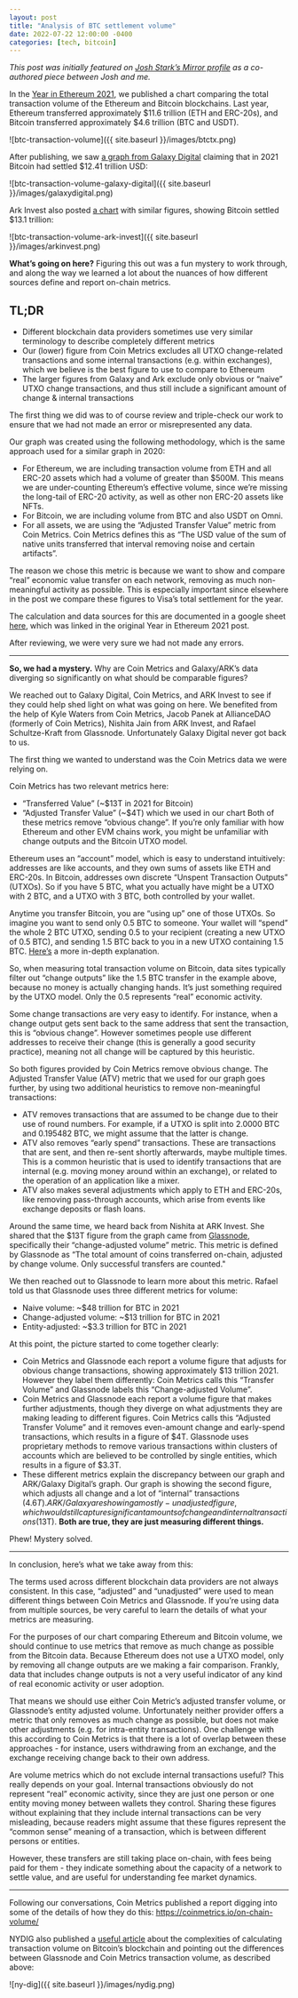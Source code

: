 ```yaml
---
layout: post
title: "Analysis of BTC settlement volume"
date: 2022-07-22 12:00:00 -0400
categories: [tech, bitcoin]
---
```


*This post was initially featured on [Josh Stark’s Mirror profile](https://stark.mirror.xyz/) as a co-authored piece between Josh and me.*

In the [Year in Ethereum 2021](https://stark.mirror.xyz/q3OnsK7mvfGtTQ72nfoxLyEV5lfYOqUfJIoKBx7BG1I), we published a chart comparing the total transaction volume of the Ethereum and Bitcoin blockchains. Last year, Ethereum transferred approximately $11.6 trillion (ETH and ERC-20s), and Bitcoin transferred approximately $4.6 trillion (BTC and USDT).

![btc-transaction-volume]({{ site.baseurl }}/images/btctx.png)

After publishing, we saw [a graph from Galaxy Digital](https://twitter.com/glxyresearch/status/1469039427028664320) claiming that in 2021 Bitcoin had settled $12.41 trillion USD:

![btc-transaction-volume-galaxy-digital]({{ site.baseurl }}/images/galaxydigital.png)

Ark Invest also posted [a chart](https://twitter.com/nishitaARK/status/1487141370129047553?s=20&t=8HVdgr28L0jjhqYEsidLEg) with similar figures, showing Bitcoin settled $13.1 trillion:

![btc-transaction-volume-ark-invest]({{ site.baseurl }}/images/arkinvest.png)

**What’s going on here?** Figuring this out was a fun mystery to work through, and along the way we learned a lot about the nuances of how different sources define and report on-chain metrics.

## TL;DR

+ Different blockchain data providers sometimes use very similar terminology to describe completely different metrics
+ Our (lower) figure from Coin Metrics excludes all UTXO change-related transactions and some internal transactions (e.g. within exchanges), which we believe is the best figure to use to compare to Ethereum
+ The larger figures from Galaxy and Ark exclude only obvious or “naive” UTXO change transactions, and thus still include a significant amount of change & internal transactions

The first thing we did was to of course review and triple-check our work to ensure that we had not made an error or misrepresented any data.

Our graph was created using the following methodology, which is the same approach used for a similar graph in 2020:

+ For Ethereum, we are including transaction volume from ETH and all ERC-20 assets which had a volume of greater than $500M.
This means we are under-counting Ethereum’s effective volume, since we’re missing the long-tail of ERC-20 activity, as well as other non ERC-20 assets like NFTs.
+ For Bitcoin, we are including volume from BTC and also USDT on Omni.
+ For all assets, we are using the “Adjusted Transfer Value” metric from Coin Metrics. Coin Metrics defines this as “The USD value of the sum of native units transferred that interval removing noise and certain artifacts”.

The reason we chose this metric is because we want to show and compare “real” economic value transfer on each network, removing as much non-meaningful activity as possible. This is especially important since elsewhere in the post we compare these figures to Visa’s total settlement for the year.

The calculation and data sources for this are documented in a google sheet [here](https://docs.google.com/spreadsheets/d/1-Is51Do_AgatnUsoxo-Iy7B0clCyxf1VN_gDt8mtly4/edit#gid=1736784120), which was linked in the original Year in Ethereum 2021 post.

After reviewing, we were very sure we had not made any errors.

---

**So, we had a mystery.** Why are Coin Metrics and Galaxy/ARK’s data diverging so significantly on what should be comparable figures?

We reached out to Galaxy Digital, Coin Metrics, and ARK Invest to see if they could help shed light on what was going on here. We benefited from the help of Kyle Waters from Coin Metrics, Jacob Panek at AllianceDAO (formerly of Coin Metrics), Nishita Jain from ARK Invest, and Rafael Schultze-Kraft from Glassnode. Unfortunately Galaxy Digital never got back to us.

The first thing we wanted to understand was the Coin Metrics data we were relying on.

Coin Metrics has two relevant metrics here:

+ “Transferred Value” (~$13T in 2021 for Bitcoin)
+ “Adjusted Transfer Value” (~$4T) which we used in our chart
Both of these metrics remove “obvious change”. If you’re only familiar with how Ethereum and other EVM chains work, you might be unfamiliar with change outputs and the Bitcoin UTXO model.

Ethereum uses an “account” model, which is easy to understand intuitively: addresses are like accounts, and they own sums of assets like ETH and ERC-20s. In Bitcoin, addresses own discrete “Unspent Transaction Outputs” (UTXOs). So if you have 5 BTC, what you actually have might be a UTXO with 2 BTC, and a UTXO with 3 BTC, both controlled by your wallet.

Anytime you transfer Bitcoin, you are “using up” one of those UTXOs. So imagine you want to send only 0.5 BTC to someone. Your wallet will “spend” the whole 2 BTC UTXO, sending 0.5 to your recipient (creating a new UTXO of 0.5 BTC), and sending 1.5 BTC back to you in a new UTXO containing 1.5 BTC. [Here’s](https://bitcoinbriefly.com/utxo-consolidation-explained/#what-is-a-utxo) a more in-depth explanation.

So, when measuring total transaction volume on Bitcoin, data sites typically filter out “change outputs” like the 1.5 BTC transfer in the example above, because no money is actually changing hands. It’s just something required by the UTXO model. Only the 0.5 represents “real” economic activity.

Some change transactions are very easy to identify. For instance, when a change output gets sent back to the same address that sent the transaction, this is “obvious change”. However sometimes people use different addresses to receive their change (this is generally a good security practice), meaning not all change will be captured by this heuristic.

So both figures provided by Coin Metrics remove obvious change. The Adjusted Transfer Value (ATV) metric that we used for our graph goes further, by using two additional heuristics to remove non-meaningful transactions:

+ ATV removes transactions that are assumed to be change due to their use of round numbers. For example, if a UTXO is split into 2.0000 BTC and 0.195482 BTC, we might assume that the latter is change.
+ ATV also removes “early spend” transactions. These are transactions that are sent, and then re-sent shortly afterwards, maybe multiple times. This is a common heuristic that is used to identify transactions that are internal (e.g. moving money around within an exchange), or related to the operation of an application like a mixer.
+ ATV also makes several adjustments which apply to ETH and ERC-20s, like removing pass-through accounts, which arise from events like exchange deposits or flash loans.

Around the same time, we heard back from Nishita at ARK Invest. She shared that the $13T figure from the graph came from [Glassnode](https://glassnode.com/), specifically their “change-adjusted volume” metric. This metric is defined by Glassnode as “The total amount of coins transferred on-chain, adjusted by change volume. Only successful transfers are counted."

We then reached out to Glassnode to learn more about this metric. Rafael told us that Glassnode uses three different metrics for volume:

+ Naive volume: ~$48 trillion for BTC in 2021
+ Change-adjusted volume: ~$13 trillion for BTC in 2021
+ Entity-adjusted: ~$3.3 trillion for BTC in 2021

At this point, the picture started to come together clearly:

+ Coin Metrics and Glassnode each report a volume figure that adjusts for obvious change transactions, showing approximately $13 trillion 2021. However they label them differently: Coin Metrics calls this “Transfer Volume” and Glassnode labels this “Change-adjusted Volume”.
+ Coin Metrics and Glassnode each report a volume figure that makes further adjustments, though they diverge on what adjustments they are making leading to different figures. Coin Metrics calls this “Adjusted Transfer Volume” and it removes even-amount change and early-spend transactions, which results in a figure of $4T. Glassnode uses proprietary methods to remove various transactions within clusters of accounts which are believed to be controlled by single entities, which results in a figure of $3.3T.
+ These different metrics explain the discrepancy between our graph and ARK/Galaxy Digital’s graph. Our graph is showing the second figure, which adjusts all change and a lot of “internal” transactions ($4.6T). ARK/Galaxy are showing a mostly-unadjusted figure, which would still capture significant amounts of change and internal transactions ($13T). **Both are true, they are just measuring different things.**

Phew! Mystery solved.

---

In conclusion, here’s what we take away from this:

The terms used across different blockchain data providers are not always consistent. In this case, “adjusted” and “unadjusted” were used to mean different things between Coin Metrics and Glassnode. If you’re using data from multiple sources, be very careful to learn the details of what your metrics are measuring.

For the purposes of our chart comparing Ethereum and Bitcoin volume, we should continue to use metrics that remove as much change as possible from the Bitcoin data. Because Ethereum does not use a UTXO model, only by removing all change outputs are we making a fair comparison. Frankly, data that includes change outputs is not a very useful indicator of any kind of real economic activity or user adoption.

That means we should use either Coin Metric’s adjusted transfer volume, or Glassnode’s entity adjusted volume. Unfortunately neither provider offers a metric that only removes as much change as possible, but does not make other adjustments (e.g. for intra-entity transactions). One challenge with this according to Coin Metrics is that there is a lot of overlap between these approaches - for instance, users withdrawing from an exchange, and the exchange receiving change back to their own address.

Are volume metrics which do not exclude internal transactions useful? This really depends on your goal. Internal transactions obviously do not represent “real” economic activity, since they are just one person or one entity moving money between wallets they control. Sharing these figures without explaining that they include internal transactions can be very misleading, because readers might assume that these figures represent the “common sense” meaning of a transaction, which is between different persons or entities.

However, these transfers are still taking place on-chain, with fees being paid for them - they indicate something about the capacity of a network to settle value, and are useful for understanding fee market dynamics.

---

Following our conversations, Coin Metrics published a report digging into some of the details of how they do this: https://coinmetrics.io/on-chain-volume/

NYDIG also published a [useful article](https://viewemail.nydig.com/the-complexities-of-measuring-transaction-volumes) about the complexities of calculating transaction volume on Bitcoin’s blockchain and pointing out the differences between Glassnode and Coin Metrics transaction volume, as described above:

![ny-dig]({{ site.baseurl }}/images/nydig.png)
